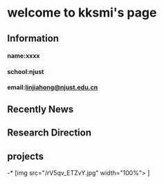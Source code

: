 # welcome to kksmi's page
##  Information
#### name:xxxx
#### school:njust
#### email:linjiahong@njust.edu.cn


## Recently News


## Research Direction

## projects
-* [img src="/rV5qv_ETZvY.jpg" width="100%"> ]
